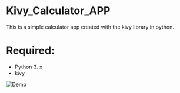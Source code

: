 # Kivy_Calculator_APP

This is a simple calculator app created with the kivy library in python.

# Required:
* Python 3. x
* kivy


![Demo](https://user-images.githubusercontent.com/84848431/195752879-a496c0e6-d425-4c97-bc9c-d07c6cd80275.gif)
